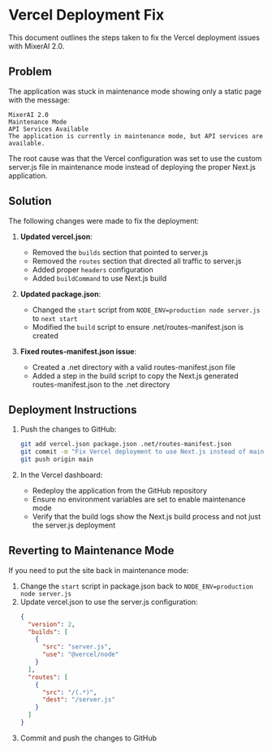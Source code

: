 # Vercel Deployment Fix

This document outlines the steps taken to fix the Vercel deployment issues with MixerAI 2.0.

## Problem

The application was stuck in maintenance mode showing only a static page with the message:

```
MixerAI 2.0
Maintenance Mode
API Services Available
The application is currently in maintenance mode, but API services are available.
```

The root cause was that the Vercel configuration was set to use the custom server.js file in maintenance mode instead of deploying the proper Next.js application.

## Solution

The following changes were made to fix the deployment:

1. **Updated vercel.json**:
   - Removed the `builds` section that pointed to server.js
   - Removed the `routes` section that directed all traffic to server.js
   - Added proper `headers` configuration
   - Added `buildCommand` to use Next.js build

2. **Updated package.json**:
   - Changed the `start` script from `NODE_ENV=production node server.js` to `next start`
   - Modified the `build` script to ensure .net/routes-manifest.json is created

3. **Fixed routes-manifest.json issue**:
   - Created a .net directory with a valid routes-manifest.json file
   - Added a step in the build script to copy the Next.js generated routes-manifest.json to the .net directory

## Deployment Instructions

1. Push the changes to GitHub:
   ```bash
   git add vercel.json package.json .net/routes-manifest.json
   git commit -m "Fix Vercel deployment to use Next.js instead of maintenance mode"
   git push origin main
   ```

2. In the Vercel dashboard:
   - Redeploy the application from the GitHub repository
   - Ensure no environment variables are set to enable maintenance mode
   - Verify that the build logs show the Next.js build process and not just the server.js deployment

## Reverting to Maintenance Mode

If you need to put the site back in maintenance mode:

1. Change the `start` script in package.json back to `NODE_ENV=production node server.js`
2. Update vercel.json to use the server.js configuration:
   ```json
   {
     "version": 2,
     "builds": [
       {
         "src": "server.js",
         "use": "@vercel/node"
       }
     ],
     "routes": [
       {
         "src": "/(.*)",
         "dest": "/server.js"
       }
     ]
   }
   ```
3. Commit and push the changes to GitHub 